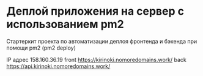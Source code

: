 # Деплой приложения на сервер с использованием pm2

Стартеркит проекта по автоматизации деплоя фронтенда и бэкенда при помощи pm2 (pm2 deploy)

IP адрес 158.160.36.19
front https://kirinoki.nomoredomains.work/
back https://api.kirinoki.nomoredomains.work/
